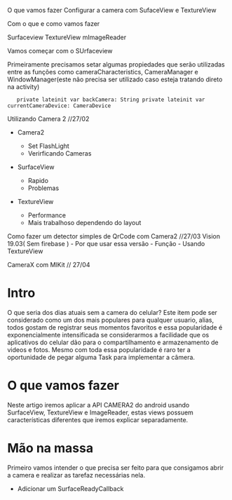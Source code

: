 O que vamos fazer
Configurar a camera com SufaceView e TextureView


Com o que e
como vamos fazer

Surfaceview
TextureView
mImageReader

Vamos começar com o SUrfaceview



Primeiramente precisamos setar algumas propiedades que serão utilizadas entre as funções  como
cameraCharacteristics, CameraManager e WindowManager(este não precisa ser utilizado caso esteja tratando direto na activity)

``    private lateinit var backCamera: String
      private lateinit var currentCameraDevice: CameraDevice
      ``

Utilizando Camera 2  //27/02

- Camera2
    - Set FlashLight
    - Verirficando Cameras

- SurfaceView
    - Rapido
    - Problemas
- TextureView
    - Performance
    - Mais trabalhoso dependendo do layout




Como fazer um detector simples de QrCode com Camera2  //27/03
Vision 19.03( Sem firebase )
    - Por que usar essa versão
    - Função
    - Usando TextureView

CameraX com MlKit  // 27/04


# Intro
O que seria dos dias atuais sem a camera do celular? Este item pode ser considerado como um dos mais populares para qualquer usuario,
alias, todos gostam de registrar seus momentos favoritos e essa popularidade é exponencialmente intensificada
se considerarmos  a facilidade que os aplicativos do celular dão para o compartilhamento e armazenamento de videos e fotos.
Mesmo com toda essa popularidade é raro ter a oportunidade de pegar alguma Task para implementar a câmera.

# O que vamos fazer
Neste artigo iremos aplicar a API CAMERA2 do android usando SurfaceView, TextureView e ImageReader,
estas views possuem características diferentes que iremos explicar separadamente.

# Mão na massa
Primeiro vamos intender o que precisa ser feito para que consigamos abrir a camera e
realizar as tarefaz necessárias nela.

- Adicionar um SurfaceReadyCallback
